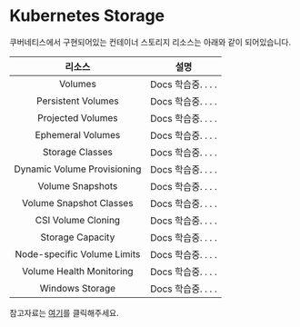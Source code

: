 # Kubernetes Storage

쿠버네티스에서 구현되어있는 컨테이너 스토리지 리소스는 아래와 같이 되어있습니다.

|리소스|설명|
|:---:|:---:|
|Volumes|Docs 학습중. . . .|
|Persistent Volumes|Docs 학습중. . . .|
|Projected Volumes|Docs 학습중. . . .|
|Ephemeral Volumes|Docs 학습중. . . .|
|Storage Classes|Docs 학습중. . . .|
|Dynamic Volume Provisioning|Docs 학습중. . . .|
|Volume Snapshots|Docs 학습중. . . .|
|Volume Snapshot Classes|Docs 학습중. . . .|
|CSI Volume Cloning|Docs 학습중. . . .|
|Storage Capacity|Docs 학습중. . . .|
|Node-specific Volume Limits|Docs 학습중. . . .|
|Volume Health Monitoring|Docs 학습중. . . .|
|Windows Storage|Docs 학습중. . . .|



참고자료는 [여기](https://kubernetes.io/ko/docs/concepts/storage/)를 클릭해주세요.
